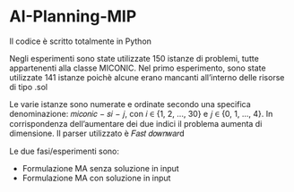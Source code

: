 # AI-Planning-MIP
Il codice è scritto totalmente in Python

Negli esperimenti sono state utilizzate 150 istanze di problemi, tutte appartenenti alla
classe MICONIC. Nel primo esperimento, sono state utilizzate 141 istanze
poichè alcune erano mancanti all’interno delle risorse di tipo .sol

Le varie istanze sono numerate e ordinate secondo una specifica
denominazione: 𝑚𝑖𝑐𝑜𝑛𝑖𝑐 − 𝑠𝑖 − 𝑗, con 𝑖 ∈ {1, 2, ..., 30} e 𝑗 ∈ {0, 1, ..., 4}. In corrispondenza
dell’aumentare dei due indici il problema aumenta di dimensione. Il parser utilizzato è
𝐹𝑎𝑠𝑡 𝑑𝑜𝑤𝑛𝑤𝑎𝑟d

Le due fasi/esperimenti sono:
 - Formulazione MA senza soluzione in input
 - Formulazione MA con soluzione in input
